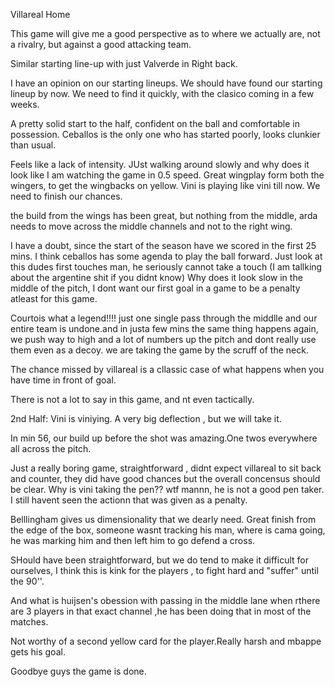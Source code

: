 Villareal Home

This game will give me a good perspective as to where we actually are, not a rivalry, but against a good attacking team.

Similar starting line-up with just Valverde in Right back. 

I have an opinion on our starting lineups. We should have found our starting lineup by now. We need to find it quickly, with the clasico coming in a few weeks.

A pretty solid start to the half, confident on the ball and comfortable in possession. Ceballos is the only one who has started poorly, looks clunkier than usual.

Feels like a lack of intensity. JUst walking around slowly and why does it look like I am watching the game in 0.5 speed.
Great wingplay form both the wingers, to get the wingbacks on yellow.
Vini is playing like vini till now. We need to finish our chances.

the build from the wings has been great, but nothing from the middle, arda needs to move across the middle channels and not to the right wing.

I have a doubt, since the start of the season have we scored in the first 25 mins. I think ceballos has some agenda to play the ball forward. Just look at this dudes first touches man, he seriously cannot take a touch (I am tallking about the argentine shit  if you didnt know) Why does it look slow in the middle of the pitch, I dont want our first goal in a game to be a penalty atleast for this game.

Courtois what a legend!!!!
just one single pass through the middlle and our entire team is undone.and in justa few mins the same thing happens again, we push way to high and a lot of numbers up the pitch and dont really use them even as a decoy. we are taking the game by the scruff of the neck.

The chance missed by villareal is a cllassic case of what happens when you have  time in front of goal.

There is not a lot to say in this game, and nt even tactically.

2nd Half:
Vini is viniying. A very big deflection , but we will take it.

In min 56, our build up before the shot was amazing.One twos everywhere all across the pitch.

Just a really boring game, straightforward , didnt expect villareal to sit back and counter, they did have good chances but the overall concensus should be clear. Why is vini taking the pen?? wtf mannn, he is not a good pen taker. I still havent seen the actionn that was given as a penalty.

Belllingham gives us dimensionality that we dearly need.
Great finish from the edge of the box, someone wasnt tracking his man, where is cama going, he was marking him and then left him to go defend a cross.

SHould have been straightforward, but we do tend to make it difficult for ourselves, I think this is kink for the players , to fight hard and "suffer" until the 90''.

And what is huijsen's obession with passing in the middle lane when rthere are 3 players in that exact channel ,he has been doing that in most of the matches.

Not worthy of a second yellow card for the player.Really harsh and mbappe gets his goal.

Goodbye guys the game is done. 
